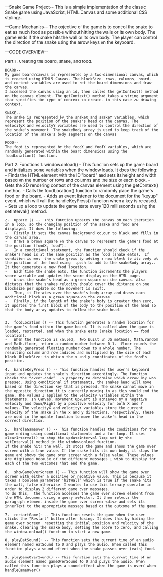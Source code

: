 --Snake Game Project--
This is a simple implementation of the classic Snake game using JavaScript, HTML Canvas and some additional CSS stylings.

--Game Mechanics--
The objective of the game is to control the snake to eat as much food as possible without hitting the walls or its own body. The game ends if the snake hits the wall or its own body. The player can control the direction of the snake using the arrow keys on the keyboard.

--CODE OVERVIEW--

Part 1. Creating the board, snake, and food.

    BOARD--
    My game board/canvas is represented by a two-dimensional canvas, which is created using HTML5 Canvas. The blockSize, rows, columns, board, and context variables are used to set the board dimensions and draw the canvas.
    I accessed the canvas using an id, then called the getContext() method on the canvas element. The getContext() method takes a string argument that specifies the type of context to create, in this case 2D drawing context.

    SNAKE--
    The snake is represented by the snakeX and snakeY variables, which represent the position of the snake's head on the canvas. The velocityX and velocityY variables are used to control the direction of the snake's movement. The snakeBody array is used to keep track of the location of the snake's body segments on the canvas

    FOOD--
    The food is represented by the foodX and foodY variables, which are randomly generated within the board dimensions using the foodLocation() function.

Part 2. Functions 1. window.onload() – This function sets up the game board and initializes some variables when the window loads. It does the following: - Finds the HTML element with the ID "board" and sets its height and width based on the number of rows and columns and the size of each block. - Gets the 2D rendering context of the canvas element using the getContext() method. - Calls the foodLocation() function to randomly place the game's food on the board. - Adds an event listener to the document for the "keyup" event, which will call the handleKeyPress() function when a key is released. - Sets up a loop to update the game state every 120 milliseconds using the setInterval() method.

    2.	update () --. This function updates the canvas on each iteration in a loop, so the changing position of the snake and food are displayed. It does the following:
    -	Firstly it sets the canvas background colour to black and fills in the canvas area.
    -	Draws a brown square on the canvas to represent the game's food at the position (foodX, foodY).
    -	In a conditional statement, the function should check if the snake's head is at the same position as the food (snake eats).  If condition is met, the snake grows by adding a new block to its body at the position of the food using  .push to add to the snakeBody array.. It then generates a new food location.
    -	Each time the snake eats, the function increments the players score variable and updates the score display on the HTML page.
    -	Draws the snake’s head as a green square on the canvas. Also dictates that the snakes velocity should cover the distance on one blocksize per update so the movement is swift.
    -	Then, it Iterates over the snake's body array and draws each additional block as a green square on the canvas.
    -	Finally, if the length of the snake's body is greater than zero, it updates the first block of the body to the position of the head so that the body array updates to follow the snake head.


    3.	foodLocation () -- This function generates a random location for the game's food within the game board. It is called when the game is loaded, restarted, and when the snake eats (snake location == food location).
    -	When the function is called,  two built in JS methods, Math.random and Math.floor, return a random number between 0-1.  Floor rounds the randomly generated floating number down to a whole number. The resulting column and row indices and multiplied by the size of each block (blockSize) to obtain the x and y coordinates of the food's position.

    4.	handleKeyPress () -- This function handles the user's keyboard input and updates the snake's direction accordingly. The function Checks the “event.code”  JS property to determine which arrow key was pressed. Using conditional if statements, the snakes head will move based on the direction key that is pressed. The snake cannot move in the opposite direction it is currently moving in as this would end the game. The values I applied to the velocity variables within the statements. In Canvas, movement Up/Left is achieved by a negative velocity and Down/Right by a positive velocity for both X and Y values. The velocityX and velocityY variables store the current velocity of the snake in the x and y directions, respectively. These are used in the update function to move the snake's head in the correct direction.

    5.	handleGameover () -- This function handles the conditions for the game ending using conditional statements and a for loop. It uses clearInterval() to stop the updateInterval loop set by the setInterval() method in the window.onload function.
    If the snake hits the wall, it stops the game and shows the game over screen with a true value. If the snake hits its own body, it stops the game and shows the game over screen with a false value. These values are displayed because of the different messages I wish to display for each of the two outcomes that end the game.

    6.	showGameOverScreen () -- This function will show the game over screen with either a positive or negative value. This is because it takes a boolean parameter ‘hitWall’ which is true if the snake hits the wall, false otherwise. I wanted to use this ternary operator in order to display 2 different game over messages.
    To do this,  the function accesses the game over screen element from the HTML document using a query selector. It then selects the paragraph element inside the game over screen <div> and sets its innerText to the appropriate message based on the outcome of the game.

    7.	restartGame() -- This function resets the game when the user clicks the "Restart" button after losing. It does this by hiding the game over screen, resetting the initial position and velocity of the snake, clearing the snake body, setting the score to zero, and calling the window.onload() function to start a new game.

    8. playEatSound() -- This function sets the current time of an audio element named eatSound to 0 and plays the audio. When called this function plays a sound effect when the snake passes over (eats) food.

    9. playGameOverSound() -- This function sets the current time of an audio element named gameOverSound to 0 and plays the audio. When called this function plays a sound effect when the game is over/ when handleGameOver().
